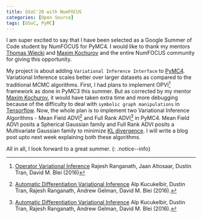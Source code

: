 ```yaml
---
title: GSoC'20 with NumFOCUS
categories: [Open Source]
tags: [GSoC, PyMC]
---
```


I am super excited to say that I have been selected as a Google Summer of Code student by NumFOCUS for PyMC4. I would like to thank my mentors [Thomas Wiecki](https://github.com/twiecki) and [Maxim Kochurov](https://github.com/ferrine) and the entire NumFOCUS community for giving this opportunity.

My project is about adding `Variational Inference Interface` to [PyMC4](https://github.com/pymc-devs/pymc4). Variational Inference scales better over larger datasets as compared to the traditional MCMC algorithms. First, I had plans to implement OPVI[^OPVI_paper] framework as done in PyMC3 this summer. But as corrected by my mentor [Maxim Kochurov](https://github.com/ferrine), it would have taken extra time and more debugging because of the difficulty to deal with `symbolic graph manipulations` in [Tensorflow](https://www.tensorflow.org/). Now, the whole plan is to implement two Variational Inference Algorithms - Mean Field ADVI[^ADVI_paper] and Full Rank ADVI[^ADVI_paper] in PyMC4. Mean Field ADVI posits a Spherical Gaussian family and Full Rank ADVI posits a Multivariate Gaussian family to minimize [KL divergence](https://en.wikipedia.org/wiki/Kullback%E2%80%93Leibler_divergence). I will write a blog post upto next week explaining both these algorithms.

All in all, I look forward to a great summer.
{: .notice--info}

[^OPVI_paper]: [Operator Variational Inference](https://arxiv.org/abs/1610.09033) Rajesh Ranganath, Jaan Altosaar, Dustin Tran, David M. Blei (2016)
[^ADVI_paper]: [Automatic Differentiation Variational Inference](https://arxiv.org/abs/1603.00788) Alp Kucukelbir, Dustin Tran, Rajesh Ranganath, Andrew Gelman, David M. Blei (2016).
